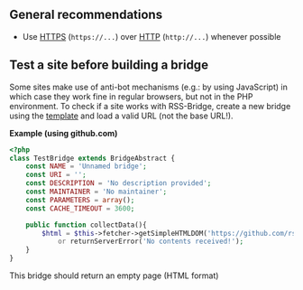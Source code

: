 ## General recommendations

* Use [HTTPS](https://en.wikipedia.org/wiki/HTTPS) (`https://...`) over [HTTP](https://en.wikipedia.org/wiki/HTTPS) (`http://...`) whenever possible

## Test a site before building a bridge

Some sites make use of anti-bot mechanisms (e.g.: by using JavaScript) in which case they work fine in regular browsers, but not in the PHP environment. To check if a site works with RSS-Bridge, create a new bridge using the [template](../05_Bridge_API/02_BridgeAbstract.md#template) and load a valid URL (not the base URL!).

**Example (using github.com)**

```PHP
<?php
class TestBridge extends BridgeAbstract {
	const NAME = 'Unnamed bridge';
	const URI = '';
	const DESCRIPTION = 'No description provided';
	const MAINTAINER = 'No maintainer';
	const PARAMETERS = array();
	const CACHE_TIMEOUT = 3600;

	public function collectData(){
		$html = $this->fetcher->getSimpleHTMLDOM('https://github.com/rss-bridge/rss-bridge')
			or returnServerError('No contents received!');
	}
}
```

This bridge should return an empty page (HTML format)